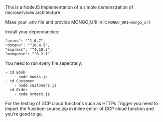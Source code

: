 This is a NodeJS Implementation of a simple demonstration of  microservices architecture

Make your .env file and provide MONGO_URI in it:
     `MONGO_URI=mongo_url`

Install your dependancies:

    "axios": "^1.6.7",
    "dotenv": "^16.4.5",
    "express": "^4.18.3",
    "mongoose": "^8.2.1"

You need to run every file seperately:

    - cd Book
        - node books.js
    - cd Customer
        - node customers.js
    - cd Order
        - node orders.js


For the testing of GCP cloud functions such as HTTPs Trigger you need to import the function-source.zip in inline editor of GCP cloud function and you're good to go.
